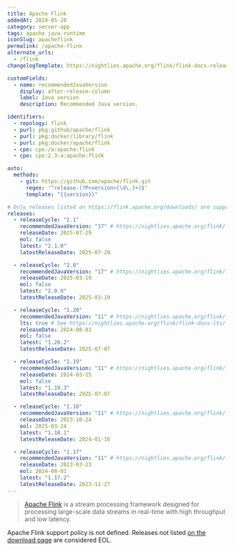 ```yaml
---
title: Apache Flink
addedAt: 2024-05-20
category: server-app
tags: apache java-runtime
iconSlug: apacheflink
permalink: /apache-flink
alternate_urls:
  - /flink
changelogTemplate: https://nightlies.apache.org/flink/flink-docs-release-__RELEASE_CYCLE__/release-notes/flink-__RELEASE_CYCLE__/

customFields:
  - name: recommendedJavaVersion
    display: after-release-column
    label: Java version
    description: Recommended Java version.

identifiers:
  - repology: flink
  - purl: pkg:github/apache/flink
  - purl: pkg:docker/library/flink
  - purl: pkg:docker/apache/flink
  - cpe: cpe:/a:apache:flink
  - cpe: cpe:2.3:a:apache:flink

auto:
  methods:
    - git: https://github.com/apache/flink.git
      regex: '^release-(?P<version>[\d\.]+)$'
      template: "{{version}}"

# Only releases listed on https://flink.apache.org/downloads/ are supported.
releases:
  - releaseCycle: "2.1"
    recommendedJavaVersion: "17" # https://nightlies.apache.org/flink/flink-docs-release-2.1/docs/deployment/java_compatibility/
    releaseDate: 2025-07-29
    eol: false
    latest: "2.1.0"
    latestReleaseDate: 2025-07-29

  - releaseCycle: "2.0"
    recommendedJavaVersion: "17" # https://nightlies.apache.org/flink/flink-docs-release-2.1/docs/deployment/java_compatibility/
    releaseDate: 2025-03-19
    eol: false
    latest: "2.0.0"
    latestReleaseDate: 2025-03-19

  - releaseCycle: "1.20"
    recommendedJavaVersion: "11" # https://nightlies.apache.org/flink/flink-docs-release-1.20/docs/deployment/java_compatibility/
    lts: true # See https://nightlies.apache.org/flink/flink-docs-lts/
    releaseDate: 2024-08-01
    eol: false
    latest: "1.20.2"
    latestReleaseDate: 2025-07-07

  - releaseCycle: "1.19"
    recommendedJavaVersion: "11" # https://nightlies.apache.org/flink/flink-docs-release-1.19/docs/deployment/java_compatibility/
    releaseDate: 2024-03-15
    eol: false
    latest: "1.19.3"
    latestReleaseDate: 2025-07-07

  - releaseCycle: "1.18"
    recommendedJavaVersion: "11" # https://nightlies.apache.org/flink/flink-docs-release-1.18/docs/deployment/java_compatibility/
    releaseDate: 2023-10-24
    eol: 2025-03-24
    latest: "1.18.1"
    latestReleaseDate: 2024-01-16

  - releaseCycle: "1.17"
    recommendedJavaVersion: "11" # https://nightlies.apache.org/flink/flink-docs-release-1.18/docs/deployment/java_compatibility/
    releaseDate: 2023-03-23
    eol: 2024-08-01
    latest: "1.17.2"
    latestReleaseDate: 2023-11-27
---
```


> [Apache Flink](https://flink.apache.org/) is a stream processing
> framework designed for processing large-scale data streams in real-time with
> high throughput and low latency.

Apache Flink support policy is not defined.
Releases not listed [on the download page](https://flink.apache.org/downloads/) are considered EOL.
